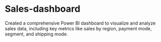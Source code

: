 # Sales-dashboard
Created a comprehensive Power BI dashboard to visualize and analyze sales data, including key metrics like sales by region, payment mode, segment, and shipping mode.
